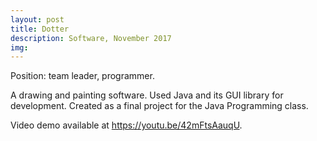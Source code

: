 ```yaml
---
layout: post
title: Dotter
description: Software, November 2017
img: 
---
```


Position: team leader, programmer.

A drawing and painting software. Used Java and its GUI library for development. Created as a final project for the Java Programming class.
 
Video demo available at https://youtu.be/42mFtsAauqU.
